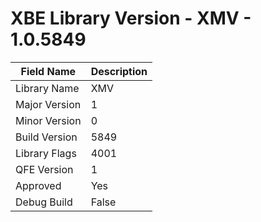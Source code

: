 # XBE Library Version - XMV - 1.0.5849

| Field Name | Description |
|---|---|
| Library Name | XMV |
| Major Version | 1 |
| Minor Version | 0 |
| Build Version | 5849 |
| Library Flags | 4001 |
| QFE Version | 1 |
| Approved | Yes |
| Debug Build | False |
